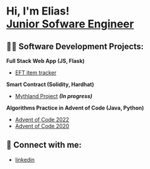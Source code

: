 <h1>Hi, I'm Elias! <br/><a href="https://github.com/eliest2001">Junior Sofware Engineer</a></h1>

<h2>👨‍💻 Software Development Projects:</h2>
<b>Full Stack Web App (JS, Flask)</b>

  - [EFT item tracker](https://github.com/joshmadakor1/github.com/eliest2001/myTarkovWeb)
  
<b>Smart Contract (Solidity, Hardhat)</b>

  - [Mythland Project](https://github.com/eliest2001/mythland) <b><i>(In progress)</b></i>
  
<b> Algorithms Practice in Advent of Code (Java, Python)</b>

  - [Advent of Code 2022](https://github.com/eliest2001/Advent-of-Code-2022)
  - [Advent of Code 2020](https://github.com/eliest2001/Advent-of-Code-2020)


<h2> 🤳 Connect with me:</h2>

- [linkedin](https://www.linkedin.com/in/el%C3%ADas-esteve-bernal-b0b3b0220)
